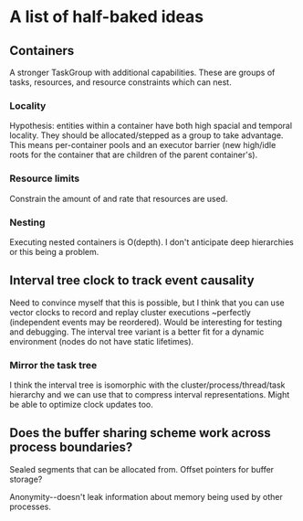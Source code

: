 # A list of half-baked ideas

## Containers
A stronger TaskGroup with additional capabilities. These are groups of tasks, resources, and resource constraints which can nest.
### Locality
Hypothesis: entities within a container have both high spacial and temporal locality. They should be allocated/stepped as a group to take advantage. This means per-container pools and an executor barrier (new high/idle roots for the container that are children of the parent container's).
### Resource limits
Constrain the amount of and rate that resources are used.
### Nesting
Executing nested containers is O(depth). I don't anticipate deep hierarchies or this being a problem.

## Interval tree clock to track event causality
Need to convince myself that this is possible, but I think that you can use vector clocks to record and replay cluster executions ~perfectly (independent events may be reordered). Would be interesting for testing and debugging. The interval tree variant is a better fit for a dynamic environment (nodes do not have static lifetimes).
### Mirror the task tree
I think the interval tree is isomorphic with the cluster/process/thread/task hierarchy and we can use that to compress interval representations. Might be able to optimize clock updates too.

## Does the buffer sharing scheme work across process boundaries?
Sealed segments that can be allocated from. Offset pointers for
buffer storage?

Anonymity--doesn't leak information about memory being used by
other processes.
